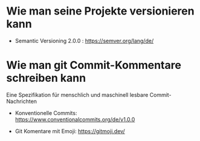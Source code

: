 # Wie man seine Projekte versionieren kann
* Semantic Versioning 2.0.0 : https://semver.org/lang/de/

# Wie man git Commit-Kommentare schreiben kann

Eine Spezifikation für menschlich und maschinell lesbare Commit-Nachrichten


* Konventionelle Commits: https://www.conventionalcommits.org/de/v1.0.0


* Git Komentare mit Emoji: https://gitmoji.dev/
